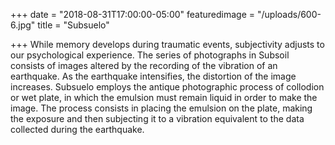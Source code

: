 +++
date = "2018-08-31T17:00:00-05:00"
featuredimage = "/uploads/600-6.jpg"
title = "Subsuelo"

+++
While memory develops during traumatic events, subjectivity adjusts to our psychological experience. The series of photographs in Subsoil consists of images altered by the recording of the vibration of an earthquake. As the earthquake intensifies, the distortion of the image increases. Subsuelo employs the antique photographic process of collodion or wet plate, in which the emulsion must remain liquid in order to make the image. The process consists in placing the emulsion on the plate, making the exposure and then subjecting it to a vibration equivalent to the data collected during the earthquake.